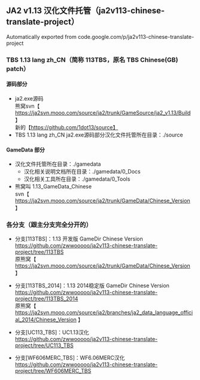 ## JA2 v1.13 汉化文件托管（ja2v113-chinese-translate-project）  
Automatically exported from code.google.com/p/ja2v113-chinese-translate-project

### TBS 1.13 lang zh_CN（简称 113TBS，原名 TBS Chinese(GB) patch）

#### 源码部分

  * ja2.exe源码  
    熊窝svn【 https://ja2svn.mooo.com/source/ja2/trunk/GameSource/ja2_v1.13/Build 】  
    新的【https://github.com/1dot13/source】  
  * TBS 1.13 lang zh_CN ja2.exe源码部分汉化文件托管所在目录：./source

#### GameData 部分
  * 汉化文件托管所在目录：./gamedata  
    * 汉化相关说明文档所在目录：./gamedata/0_Docs
    * 汉化相关工具所在目录：./gamedata/0_Tools
  * 熊窝叫 1.13_GameData_Chinese  
    svn【 https://ja2svn.mooo.com/source/ja2/trunk/GameData/Chinese_Version 】

### 各分支（跟主分支完全分开的）

  * 分支[113TBS]：1.13 开发版 GameDir Chinese Version  
	https://github.com/zwwooooo/ja2v113-chinese-translate-project/tree/113TBS  
    原熊窝【 https://ja2svn.mooo.com/source/ja2/trunk/GameData/Chinese_Version 】
    

  * 分支[113TBS_2014]：1.13 2014稳定版 GameDir Chinese Version  
	https://github.com/zwwooooo/ja2v113-chinese-translate-project/tree/113TBS_2014  
    原熊窝【 https://ja2svn.mooo.com/source/ja2/branches/ja2_data_language_official_2014/Chinese_Version 】
    

  * 分支[UC113_TBS]：UC1.13汉化   
    https://github.com/zwwooooo/ja2v113-chinese-translate-project/tree/UC113_TBS

  * 分支[WF606MERC_TBS]：WF6.06MERC汉化  
    https://github.com/zwwooooo/ja2v113-chinese-translate-project/tree/WF606MERC_TBS
    

